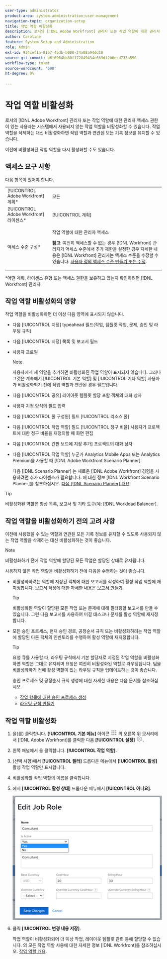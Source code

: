 ```yaml
---
user-type: administrator
product-area: system-administration;user-management
navigation-topic: organization-setup
title: 작업 역할 비활성화
description: 로서의 [!DNL Adobe Workfront] 관리자 또는 작업 역할에 대한 관리자 액세스 권한이 있는 사용자는 시스템에서 사용되지 않는 작업 역할을 비활성화할 수 있습니다. 작업 역할을 삭제하는 대신 비활성화하면 작업 역할과 연관된 모든 기록 정보를 유지할 수 있습니다.
author: Caroline
feature: System Setup and Administration
role: Admin
exl-id: 934cef1a-8157-45db-b000-24a08a94dd18
source-git-commit: b6f6964bb80f172849434c669df2b0ecd735a590
workflow-type: tm+mt
source-wordcount: '690'
ht-degree: 0%

---
```


# 작업 역할 비활성화

로서의 [!DNL Adobe Workfront] 관리자 또는 작업 역할에 대한 관리자 액세스 권한이 있는 사용자는 시스템에서 사용되지 않는 작업 역할을 비활성화할 수 있습니다. 작업 역할을 삭제하는 대신 비활성화하면 작업 역할과 연관된 모든 기록 정보를 유지할 수 있습니다.

이전에 비활성화된 작업 역할을 다시 활성화할 수도 있습니다.

## 액세스 요구 사항

다음 항목이 있어야 합니다.

<table style="table-layout:auto"> 
 <col> 
 <col> 
 <tbody> 
  <tr> 
   <td role="rowheader">[!UICONTROL Adobe Workfront] 계획*</td> 
   <td> <p>모든 </p> </td> 
  </tr> 
  <tr> 
   <td role="rowheader">[!UICONTROL Adobe Workfront] 라이센스*</td> 
   <td>[!UICONTROL 계획]</td> 
  </tr> 
  <tr> 
   <td role="rowheader">액세스 수준 구성*</td> 
   <td> <p>작업 역할에 대한 관리자 액세스</p> <p><b>참고</b>: 여전히 액세스할 수 없는 경우 [!DNL Workfront] 관리자가 액세스 수준에서 추가 제한을 설정한 경우 자세한 내용은 [!DNL Workfront] 관리자는 액세스 수준을 수정할 수 있습니다. <a href="../../../administration-and-setup/add-users/configure-and-grant-access/create-modify-access-levels.md" class="MCXref xref">사용자 정의 액세스 수준 만들기 또는 수정</a>.</p> </td> 
  </tr> 
 </tbody> 
</table>

&#42;어떤 계획, 라이센스 유형 또는 액세스 권한을 보유하고 있는지 확인하려면 [!DNL Workfront] 관리자

## 작업 역할 비활성화의 영향

작업 역할을 비활성화하면 더 이상 다음 영역에 표시되지 않습니다.

* 다음 [!UICONTROL 지정] typeahead 필드(작업, 템플릿 작업, 문제, 승인 및 라우팅 규칙)
* 다음 [!UICONTROL 지정] 목록 및 보고서 필드
* 사용자 프로필

   >[!NOTE]
   >
   >사용자에게 새 역할을 추가하면 비활성화된 작업 역할이 표시되지 않습니다. 그러나 그것은 계속해서 [!UICONTROL 기본 역할] 및 [!UICONTROL 기타 역할] 사용자가 비활성화되기 전에 작업 역할과 연관된 경우 필드입니다.

* 다음 [!UICONTROL 공유] 레이아웃 템플릿 할당 포함 객체의 대화 상자
* 사용자 지정 양식의 필드 입력
* 다음 [!UICONTROL 풀 구성원] 필드 [!UICONTROL 리소스 풀]
* 다음 [!UICONTROL 작업 역할] 필드 [!UICONTROL 청구 비율] 사용자가 프로젝트에 대한 청구 비율을 재정의할 때 화면 편집
* 다음 [!UICONTROL 간판 보드에 지정 추가] 프로젝트의 대화 상자
* 다음 [!UICONTROL 작업 역할] 누군가 Analytics Mobile Apps 또는 Analytics Premium을 사용할 때 [!DNL Adobe Workfront Scenario Planner].

   다음 [!DNL Scenario Planner] 는 새로운 [!DNL Adobe Workfront] 경험을 사용하려면 추가 라이센스가 필요합니다. 에 대한 정보 [!DNL Workfront Scenario Planner]를 참조하십시오. [다음 [!DNL Scenario Planner] 개요](../../../scenario-planner/scenario-planner-overview.md).

>[!TIP]
>
>비활성화된 역할은 항상 목록, 보고서 및 기타 도구(예: [!DNL Workload Balancer].

## 작업 역할을 비활성화하기 전의 고려 사항

이전에 사용했을 수 있는 역할과 연관된 모든 기록 정보를 유지할 수 있도록 사용되지 않는 작업 역할을 삭제하는 대신 비활성화하는 것이 좋습니다.

>[!NOTE]
>
>비활성화하기 전에 작업 역할에 할당된 모든 작업은 할당된 상태로 유지됩니다.

사용하지 않은 작업 역할을 비활성화하기 전에 다음을 수행하는 것이 좋습니다.

* 비활성화하려는 역할에 지정된 객체에 대한 보고서를 작성하여 활성 작업 역할에 재지정합니다. 보고서 작성에 대한 자세한 내용은 [보고서 만들기](../../../reports-and-dashboards/reports/creating-and-managing-reports/create-report.md).

   >[!TIP]
   >
   >비활성화된 역할이 할당된 모든 작업 또는 문제에 대해 필터링할 보고서를 만들 수 있습니다. 그런 다음 보고서를 사용하여 미결 태스크나 문제를 활성 역할에 재지정합니다.

* 모든 승인 프로세스, 현재 승인 경로, 공정순서 규칙 또는 비활성화하려는 작업 역할에 할당된 다른 객체의 인벤토리를 수행하여 활성 역할에 재지정합니다.

   >[!TIP]
   >
   >요청 큐를 사용할 때, 라우팅 규칙에서 기본 할당자로 지정된 작업 역할을 비활성화하면 역할은 그대로 유지되며 요청은 여전히 비활성화된 역할로 라우팅됩니다. 팀을 비활성화하기 전에 활성 역할이 있는 라우팅 규칙을 업데이트하는 것이 좋습니다.

   승인 프로세스 및 공정순서 규칙 생성에 대한 자세한 내용은 다음 문서를 참조하십시오.

   * [작업 항목에 대한 승인 프로세스 생성](../../../administration-and-setup/customize-workfront/configure-approval-milestone-processes/create-approval-processes.md)
   * [라우팅 규칙 만들기](../../../manage-work/requests/create-and-manage-request-queues/create-routing-rules.md)

## 작업 역할 비활성화

1. 을(를) 클릭합니다. **[!UICONTROL 기본 메뉴]** 아이콘 ![](assets/main-menu-icon.png) 의 오른쪽 위 모서리에서 [!DNL Adobe Workfront]를 클릭한 다음 **[!UICONTROL 설정]** ![](assets/gear-icon-settings.png).

1. 왼쪽 패널에서 을 클릭합니다&#x200B;. **[!UICONTROL 작업 역할].**
1. (선택 사항)에서 **[!UICONTROL 필터]** 드롭다운 메뉴에서 **[!UICONTROL 활성]** 활성 작업 역할만 표시합니다.
1. 비활성화할 작업 역할의 이름을 클릭합니다.
1. 에서 **[!UICONTROL 활성 상태]** 드롭다운 메뉴에서 **[!UICONTROL 아니요]**.

   ![](assets/deactivate-job-role-edit-role-box-nwe.png)

1. 클릭 **[!UICONTROL 변경 내용 저장]**.

   작업 역할이 비활성화되어 더 이상 작업, 레이아웃 템플릿 관련 등에 할당할 수 없습니다. 의 모든 작업 역할 사용에 대한 자세한 정보 [!DNL Workfront]를 참조하십시오. [작업 역할 개요](../../../administration-and-setup/set-up-workfront/organizational-setup/job-role-overview.md).
